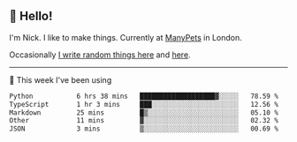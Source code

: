 ## 👋 Hello! 

I'm Nick. I like to make things. Currently at [ManyPets](https://manypets.com) in London.

Occasionally [I write random things here](https://nicksnell.com) and [here](https://twitter.com/nicksnell).

-------

🚀 This week I've been using

<!--START_SECTION:waka-->

```txt
Python           6 hrs 38 mins   ███████████████████▓░░░░░   78.59 %
TypeScript       1 hr 3 mins     ███░░░░░░░░░░░░░░░░░░░░░░   12.56 %
Markdown         25 mins         █▒░░░░░░░░░░░░░░░░░░░░░░░   05.10 %
Other            11 mins         ▓░░░░░░░░░░░░░░░░░░░░░░░░   02.32 %
JSON             3 mins          ▒░░░░░░░░░░░░░░░░░░░░░░░░   00.69 %
```

<!--END_SECTION:waka-->
